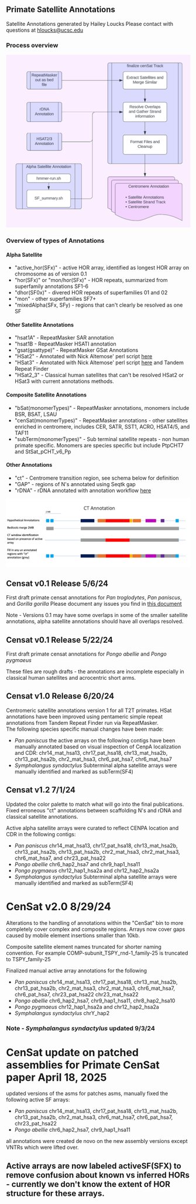 ## Primate Satellite Annotations 

Satellite Annotations generated by Hailey Loucks 
Please contact with questions at hloucks@ucsc.edu

### Process overview 
![workflowDiagram](pics/workflow.png)

### Overview of types of Annotations 

#### Alpha Satellite 
- "active_hor(SFx)" - active HOR array, identified as longest HOR array on chromosome as of version 0.1
- "hor(SFx)" or "mon/hor(SFx)" - HOR repeats, summarized from superfamily annotations SF1-6
- "dhor(SF0x)" - divered HOR repeats of superfamilies 01 and 02
- "mon" - other superfamilies SF7+ 
- "mixedAlpha(SFx, SFy) - regions that can't clearly be resolved as one SF 

#### Other Satellite Annotations
- "hsat1A" - RepeatMasker SAR annotation 
- "hsat1B - RepeatMasker HSATI annotation 
- "gsat(gsattype)" - RepeatMasker GSat Annotations 
- "HSat2" - Annotated with Nick Altemose' perl script [here](https://github.com/altemose/chm13_hsat)
- "HSat3" - Annotated with Nick Altemose' perl script [here](https://github.com/altemose/chm13_hsat) and Tandem Repeat Finder
- "HSat2_3" - Classical human satellites that can't be resolved HSat2 or HSat3 with current annotations methods. 

#### Composite Satellite Annotations 
- "bSat(monomerTypes)" - RepeatMasker annotations, monomers include BSR, BSAT, LSAU
- "cenSat(monomerTypes)" - RepeatMasker annotations - other satellites enriched in centromere, includes CER, SATR, SST1, ACRO, HSAT4/5, and TAF11
- "subTerm(monomerTypes)" - Sub terminal satellite repeats - non human primate specific. Monomers are species specific but include PtpCHT7 and StSat_pCHT_v6_Pp


#### Other Annotations 
- "ct" - Centromere transition region, see schema below for definition
- "GAP" - regions of N's annotated using Seqtk gap 
- "rDNA" - rDNA annotated with annotation workflow [here](https://github.com/kmiga/alphaAnnotation/blob/main/cenSatAnnotation/tasks/rDNA_annotation.wdl)

![CT_definition](pics/ct_definition.png)


## Censat v0.1 Release 5/6/24

First draft primate censat annotations for *Pan troglodytes*, *Pan paniscus*, and *Gorilla gorilla*
Please document any issues you find in [this document](https://docs.google.com/spreadsheets/d/1UVqb11FiSKcm3jpo81KQGn1jd74TxLODyUpQr-bNBhk/edit?usp=sharing) 

Note - Versions 0.1 may have some overlaps in some of the smaller satellite annotations, alpha satellite annotations should have all overlaps resolved. 

## Censat v0.1 Release 5/22/24

First draft primate censat annotations for *Pongo abellie* and *Pongo pygmaeus*

These files are rough drafts - the annotations are incomplete especially in classical human satellites and acrocentric short arms. 

## Censat v1.0 Release 6/20/24

Centromeric satellite annotations version 1 for all T2T primates. HSat annotations have been improved using pentameric simple repeat annotations from Tandem Repeat Finder run via RepeatMasker.  
The following species specific manual changes have been made:  
- *Pan paniscus* the active arrays on the following contigs have been manually annotated based on visual inspection of CenpA localization and CDR: chr14_mat_hsa13, chr17_pat_hsa18, chr13_mat_hsa2b, chr13_pat_hsa2b, chr2_mat_hsa3, chr6_pat_hsa7, chr6_mat_hsa7
- *Symphalangus syndactylus* Subterminal alpha satellite arrays were manually identified and marked as subTerm(SF4)

## Censat v1.2 7/1/24

Updated the color palette to match what will go into the final publications. Fixed erroneous "ct" annotations between scaffolding N's and rDNA and classical satellite annotations. 

Active alpha satellite arrays were curated to reflect CENPA location and CDR in the following contigs:
- *Pan paniscus* chr14_mat_hsa13, chr17_pat_hsa18, chr13_mat_hsa2b, chr13_pat_hsa2b, chr13_pat_hsa2b, chr2_mat_hsa3, chr2_mat_hsa3, chr6_mat_hsa7, and chr23_pat_hsa22
- *Pongo abellie* chr6_hap2_hsa7 and chr9_hap1_hsa11
- *Pongo pygmaeus* chr12_hap1_hsa2a and chr12_hap2_hsa2a
- *Symphalangus syndactylus* Subterminal alpha satellite arrays were manually identified and marked as subTerm(SF4)


# CenSat v2.0 8/29/24 

Alterations to the handling of annotations within the "CenSat" bin to more completely cover complex and composite regions. Arrays now cover gaps caused by mobile element insertions smaller than 10kb. 

Composite satellite element names truncated for shorter naming convention. For example COMP-subunit_TSPY_rnd-1_family-25 is truncated to TSPY_family-25

Finalized manual active array annotations for the following 

- *Pan paniscus* chr14_mat_hsa13, chr17_pat_hsa18, chr13_mat_hsa2b, chr13_pat_hsa2b, chr2_mat_hsa3, chr2_mat_hsa3, chr6_mat_hsa7, chr6_pat_hsa7, chr23_pat_hsa22
chr23_mat_hsa22
- *Pongo abellie* chr6_hap2_hsa7, chr9_hap1_hsa11, chr8_hap2_hsa10
- *Pongo pygmaeus*  chr12_hap1_hsa2a and chr12_hap2_hsa2a
- *Symphalangus syndactylus* chrY_hap2 

### Note - *Symphalangus syndactylus*  updated 9/3/24

# CenSat update on patched assemblies for Primate CenSat paper April 18, 2025

updated versions of the asms for patches asms, manually fixed the following active SF arrays:
- *Pan paniscus* chr14_mat_hsa13, chr17_pat_hsa18, chr13_mat_hsa2b, chr13_pat_hsa2b, chr2_mat_hsa3, chr6_mat_hsa7, chr6_pat_hsa7, chr23_pat_hsa22
- *Pongo abellie* chr6_hap2_hsa7, chr9_hap1_hsa11

all annotations were created de novo on the new assembly versions except VNTRs which were lifted over. 

## Active arrays are now labeled activeSF(SFX) to remove confusion about known vs inferred HORs - currently we don't know the extent of HOR structure for these arrays. 

